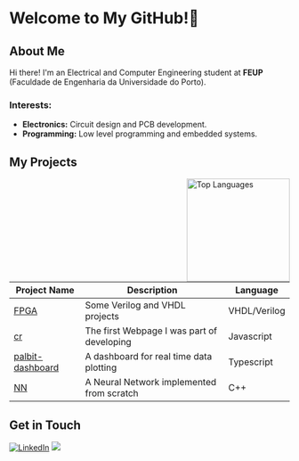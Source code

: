 # Welcome to My GitHub!👋

## About Me
Hi there! I'm an Electrical and Computer Engineering student at **FEUP** (Faculdade de Engenharia da Universidade do Porto).


### Interests:
- **Electronics:** Circuit design and PCB development.
- **Programming:** Low level programming and embedded systems.

## My Projects

<img height=185 align="right" src="https://github-readme-stats.vercel.app/api/top-langs/?username=d-monteiro&layout=donut&theme=dark&card_width=185" alt="Top Languages"/>


| Project Name | Description | Language |
|-------------|-------------|-------------|
| [FPGA](https://github.com/d-monteiro/FPGA) | Some Verilog and VHDL projects | VHDL/Verilog |
| [cr](https://github.com/d-monteiro/cr) | The first Webpage I was part of developing | Javascript |
| [palbit-dashboard](https://github.com/d-monteiro/palbit-dashboard) | A dashboard for real time data plotting | Typescript |
| [NN](https://github.com/d-monteiro/NN) | A Neural Network implemented from scratch | C++ |

## Get in Touch
[![LinkedIn](https://img.shields.io/badge/LinkedIn-0077B5?style=for-the-badge&logo=linkedin&logoColor=white)](https://www.linkedin.com/in/duarte-santos-monteiro/)
<a style="text-decoration: none;" href="mailto:duartemsm26@gmail.com"><img src="https://img.shields.io/badge/Gmail-D14836?style=for-the-badge&logo=gmail&logoColor=white" /></a>

<!--

| **[PROG](https://github.com/d-monteiro/PROG)** | FEUP Class to learn C | C |
| **[ESDA](https://github.com/d-monteiro/ESDA)** | FEUP Class to learn C++ and Algorithms | C++ |

## Hi there 👋


**d-monteiro/d-monteiro** is a ✨ _special_ ✨ repository because its `README.md` (this file) appears on your GitHub profile.

Here are some ideas to get you started:


- 🔭 I’m currently working on ...
- 🌱 I’m currently learning ...
- 👯 I’m looking to collaborate on ...
- 🤔 I’m looking for help with ...
- 💬 Ask me about ...
- 📫 How to reach me: ...
- 😄 Pronouns: ...
- ⚡ Fun fact: ...
-->
